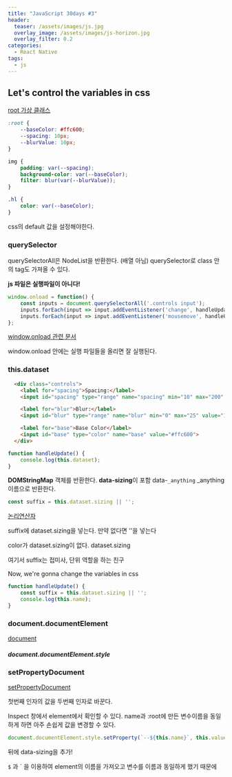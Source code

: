 ```yaml
---
title: "JavaScript 30days #3"
header:
  teaser: /assets/images/js.jpg
  overlay_image: /assets/images/js-horizon.jpg
  overlay_filter: 0.2
categories:
  - React Native
tags:
  - js
---
```




## Let's control the variables in css

[root 가상 클래스](https://aboooks.tistory.com/315)

```css
:root {
    --baseColor: #ffc600;
    --spacing: 10px;
    --blurValue: 10px;
}

img {
    padding: var(--spacing);
    background-color: var(--baseColor);
    filter: blur(var(--blurValue));
}

.hl {
    color: var(--baseColor);
}
```

css의 default 값을 설정해야한다.



### querySelector

querySelectorAll은 NodeList을 반환한다. (배열 아님)
querySelector로 class 안의 tag도 가져올 수 있다.



**js 파일은 실행파일이 아니다!**

```js
window.onload = function() {
    const inputs = document.querySelectorAll('.controls input');
    inputs.forEach(input => input.addEventListener('change', handleUpdate));    
    inputs.forEach(input => input.addEventListener('mousemove', handleUpdate));
};
```

[window.onload 관련 문서](http://jinolog.com/programming/javascript/2011/03/21/jquery-ready-function.html)

window.onload 안에는 실행 파일들을 올리면 잘 실행된다.

 

### this.dataset

```html
  <div class="controls">
    <label for="spacing">Spacing:</label>
    <input id="spacing" type="range" name="spacing" min="10" max="200" value="10" data-sizing="px">

    <label for="blur">Blur:</label>
    <input id="blur" type="range" name="blur" min="0" max="25" value="10" data-sizing="px">

    <label for="base">Base Color</label>
    <input id="base" type="color" name="base" value="#ffc600">
  </div>
```

```js
function handleUpdate() {
    console.log(this.dataset);
}
```

**DOMStringMap** 객체를 반환한다. **data-sizing**이 포함
data-`_anything` _anything 이름으로 반환한다.



```js
const suffix = this.dataset.sizing || '';
```

[논리연산자](https://developer.mozilla.org/ko/docs/Web/JavaScript/Reference/Operators/%EB%85%BC%EB%A6%AC_%EC%97%B0%EC%82%B0%EC%9E%90(Logical_Operators))

suffix에 dataset.sizing을 넣는다. 만약 없다면 ''을 넣는다

color가 dataset.sizing이 없다. dataset.sizing

여기서 suffix는 접미사, 단위 역할을 하는 친구



Now, we're gonna change the variables in css

```js
function handleUpdate() {
    const suffix = this.dataset.sizing || '';
    console.log(this.name);
}
```



### document.documentElement

[document](https://developer.mozilla.org/ko/docs/Web/API/Document/documentElement)

##### document.documentElement.style



### setPropertyDocument

[setPropertyDocument](https://developer.mozilla.org/en-US/docs/Web/API/CSSStyleDeclaration/setProperty)

첫번째 인자의 값을 두번째 인자로 바꾼다.



Inspect 창에서 element에서 확인할 수 있다.
name과 :root에 만든 변수이름을 동일하게 하면 아주 손쉽게 값을 변경할 수 있다.

```js
document.documentElement.style.setProperty(`--${this.name}`, this.value + suffix);
```

뒤에 data-sizing을 추가!

`$` 과 ` 을 이용하여 element의 이름을 가져오고 변수를 이름과 동일하게 했기 때문에  


